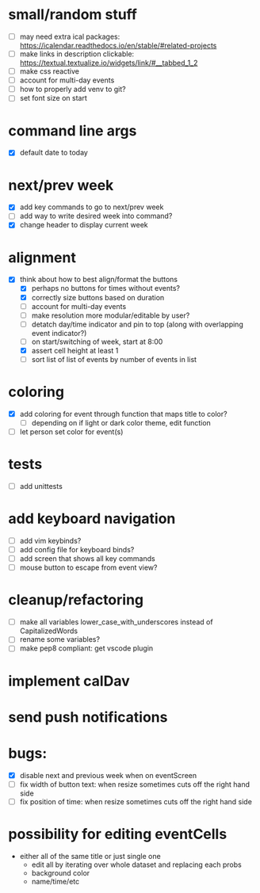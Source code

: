 # small/random stuff
- [ ] may need extra ical packages: https://icalendar.readthedocs.io/en/stable/#related-projects
- [ ] make links in description clickable: https://textual.textualize.io/widgets/link/#__tabbed_1_2
- [ ] make css reactive
- [ ] account for multi-day events
- [ ] how to properly add venv to git?
- [ ] set font size on start

# command line args
- [x] default date to today

# next/prev week
- [x] add key commands to go to next/prev week
- [ ] add way to write desired week into command?
- [x] change header to display current week

# alignment
- [x] think about how to best align/format the buttons
  - [x] perhaps no buttons for times without events?
  - [x] correctly size buttons based on duration
  - [ ] account for multi-day events
  - [ ] make resolution more modular/editable by user?
  - [ ] detatch day/time indicator and pin to top (along with overlapping event indicator?)
  - [ ] on start/switching of week, start at 8:00
  - [x] assert cell height at least 1
  - [ ] sort list of list of events by number of events in list

# coloring
- [x] add coloring for event through function that maps title to color?
  - [ ] depending on if light or dark color theme, edit function
- [ ] let person set color for event(s)

# tests
- [ ] add unittests

# add keyboard navigation
- [ ] add vim keybinds?
- [ ] add config file for keyboard binds?
- [ ] add screen that shows all key commands
- [ ] mouse button to escape from event view?

# cleanup/refactoring
- [ ] make all variables lower_case_with_underscores instead of CapitalizedWords
- [ ] rename some variables?
- [ ] make pep8 compliant: get vscode plugin

# implement calDav

# send push notifications

# bugs:
- [x] disable next and previous week when on eventScreen
- [ ] fix width of button text: when resize sometimes cuts off the right hand side
- [ ] fix position of time:  when resize sometimes cuts off the right hand side
  
# possibility for editing eventCells
- either all of the same title or just single one
  - edit all by iterating over whole dataset and replacing each probs
  - background color
  - name/time/etc